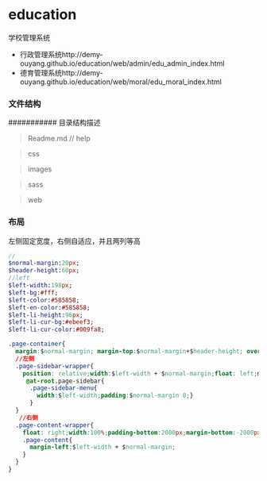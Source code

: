 # education
学校管理系统
- 行政管理系统http://demy-ouyang.github.io/education/web/admin/edu_admin_index.html
- 德育管理系统http://demy-ouyang.github.io/education/web/moral/edu_moral_index.html

### 文件结构
########### 目录结构描述

>Readme.md                   // help

>css

>images

>sass

>web



### 布局
左侧固定宽度，右侧自适应，并且两列等高
```sass
//
$normal-margin:20px;
$header-height:60px;
//left
$left-width:198px;
$left-bg:#fff;
$left-color:#585858;
$left-en-color:#585858;
$left-li-height:96px;
$left-li-cur-bg:#ebeef3;
$left-li-cur-color:#009fa8;
```

```css
.page-container{
  margin:$normal-margin; margin-top:$normal-margin+$header-height; overflow: hidden;
  //左侧
  .page-sidebar-wrapper{
    position: relative;width:$left-width + $normal-margin;float: left;margin-right: -($left-width+ $normal-margin);padding-bottom:2000px;margin-bottom:-2000px;background-color: $left-bg;border-right:20px solid $body-bg;
     @at-root.page-sidebar{
      .page-sidebar-menu{
        width:$left-width;padding:$normal-margin 0;}
      }
  }
   //右侧
  .page-content-wrapper{
    float: right;width:100%;padding-bottom:2000px;margin-bottom:-2000px; background-color: $left-bg;border-left:20px solid $body-bg;
    .page-content{
      margin-left:$left-width + $normal-margin;
    }
  }
}

```


